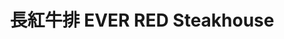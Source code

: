 ---
title: "長紅牛排 EVER RED Steakhouse"
description: "長紅牛排 EVER RED Steakhouse"
layout: shop
keywords:
  - 美食競賽
  - 台灣美食
  - 美食精選
datePublished: "2025-06-30"
dateModified: "2025-07-02"
city: "高雄市"
district: "左營區"
address: "高雄市左營區裕誠路南屏路"
phone: "0916077225"
geo: "22.666113865045887, 120.30003453773072"
google_map: "https://maps.app.goo.gl/Awk9bB9Loxb2y7pb6"
footinder: "https://footinder.com.tw/%E9%AB%98%E9%9B%84%E5%B8%82%E5%B7%A6%E7%87%9F%E5%8D%80/362073/"
official: "https://www.facebook.com/EverRedSteakhouse"
award:
  - name: "夜市王"
    year: "2024"
    entries:
      - nightMarket: "瑞豐夜市"
        food_type: "牛肉"
        rank: "第五名"

---